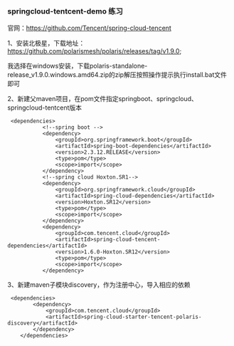 ### springcloud-tentcent-demo 练习

官网：https://github.com/Tencent/spring-cloud-tencent

1、安装北极星，下载地址：https://github.com/polarismesh/polaris/releases/tag/v1.9.0; 

我选择在windows安装，下载polaris-standalone-release_v1.9.0.windows.amd64.zip的zip解压按照操作提示执行install.bat文件即可

2、新建父maven项目，在pom文件指定springboot、springcloud、springcloud-tentcent版本


```$xslt
 <dependencies>
           <!--spring boot -->
           <dependency>
               <groupId>org.springframework.boot</groupId>
               <artifactId>spring-boot-dependencies</artifactId>
               <version>2.3.12.RELEASE</version>
               <type>pom</type>
               <scope>import</scope>
           </dependency>
           <!--spring cloud Hoxton.SR1-->
           <dependency>
               <groupId>org.springframework.cloud</groupId>
               <artifactId>spring-cloud-dependencies</artifactId>
               <version>Hoxton.SR12</version>
               <type>pom</type>
               <scope>import</scope>
           </dependency>
           <dependency>
               <groupId>com.tencent.cloud</groupId>
               <artifactId>spring-cloud-tencent-dependencies</artifactId>
               <version>1.6.0-Hoxton.SR12</version>
               <type>pom</type>
               <scope>import</scope>
           </dependency>
```

3、新建maven子模块discovery，作为注册中心，导入相应的依赖

```$xslt
 <dependencies>
        <dependency>
            <groupId>com.tencent.cloud</groupId>
            <artifactId>spring-cloud-starter-tencent-polaris-discovery</artifactId>
        </dependency>
    </dependencies>
```
